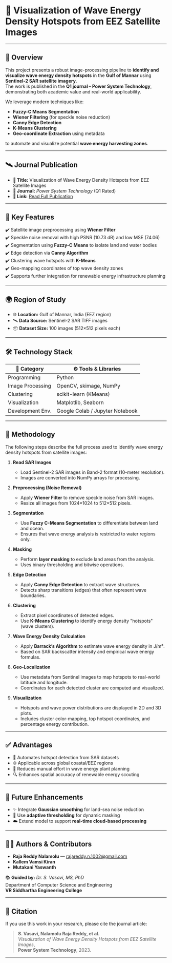 # 🌊 Visualization of Wave Energy Density Hotspots from EEZ Satellite Images

---

## 📌 Overview

This project presents a robust image-processing pipeline to **identify and visualize wave energy density hotspots** in the **Gulf of Mannar** using **Sentinel-2 SAR satellite imagery**.  
The work is published in the **Q1 journal – Power System Technology**, demonstrating both academic value and real-world applicability.

We leverage modern techniques like:
- **Fuzzy-C Means Segmentation**
- **Wiener Filtering** (for speckle noise reduction)
- **Canny Edge Detection**
- **K-Means Clustering**
- **Geo-coordinate Extraction** using metadata

to automate and visualize potential **wave energy harvesting zones**.

---

## 🛰️ Journal Publication

- **📖 Title:** Visualization of Wave Energy Density Hotspots from EEZ Satellite Images  
- **📰 Journal:** *Power System Technology* (Q1 Rated)  
- **🔗 Link:** [Read Full Publication](https://powertechjournal.com/index.php/journal/article/view/1236)

---

## 🧠 Key Features

✔️ Satellite image preprocessing using **Wiener Filter**  
✔️ Speckle noise removal with high PSNR (10.73 dB) and low MSE (74.06)  
✔️ Segmentation using **Fuzzy-C Means** to isolate land and water bodies  
✔️ Edge detection via **Canny Algorithm**  
✔️ Clustering wave hotspots with **K-Means**  
✔️ Geo-mapping coordinates of top wave density zones  
✔️ Supports further integration for renewable energy infrastructure planning

---

## 🌍 Region of Study

- 🌐 **Location:** Gulf of Mannar, India (EEZ region)
- 🛰️ **Data Source:** Sentinel-2 SAR TIFF images
- 📦 **Dataset Size:** 100 images (512×512 pixels each)

---

## 🛠️ Technology Stack

| 🧩 Category         | ⚙️ Tools & Libraries               |
|--------------------|-----------------------------------|
| Programming        | Python                            |
| Image Processing   | OpenCV, skimage, NumPy            |
| Clustering         | scikit-learn (KMeans)             |
| Visualization      | Matplotlib, Seaborn               |
| Development Env.   | Google Colab / Jupyter Notebook   |

---

## 🧪 Methodology

The following steps describe the full process used to identify wave energy density hotspots from satellite images:

1. **Read SAR Images**
   - Load Sentinel-2 SAR images in Band-2 format (10-meter resolution).
   - Images are converted into NumPy arrays for processing.

2. **Preprocessing (Noise Removal)**
   - Apply **Wiener Filter** to remove speckle noise from SAR images.
   - Resize all images from 1024×1024 to 512×512 pixels.

3. **Segmentation**
   - Use **Fuzzy C-Means Segmentation** to differentiate between land and ocean.
   - Ensures that wave energy analysis is restricted to water regions only.

4. **Masking**
   - Perform **layer masking** to exclude land areas from the analysis.
   - Uses binary thresholding and bitwise operations.

5. **Edge Detection**
   - Apply **Canny Edge Detection** to extract wave structures.
   - Detects sharp transitions (edges) that often represent wave boundaries.

6. **Clustering**
   - Extract pixel coordinates of detected edges.
   - Use **K-Means Clustering** to identify energy density "hotspots" (wave clusters).

7. **Wave Energy Density Calculation**
   - Apply **Barrack’s Algorithm** to estimate wave energy density in J/m³.
   - Based on SAR backscatter intensity and empirical wave energy formulas.

8. **Geo-Localization**
   - Use metadata from Sentinel images to map hotspots to real-world latitude and longitude.
   - Coordinates for each detected cluster are computed and visualized.

9. **Visualization**
   - Hotspots and wave power distributions are displayed in 2D and 3D plots.
   - Includes cluster color-mapping, top hotspot coordinates, and percentage energy contribution.



---


## ✅ Advantages

- 🔄 Automates hotspot detection from SAR datasets  
- 🌐 Applicable across global coastal/EEZ regions  
- 🔧 Reduces manual effort in wave energy plant planning  
- 🔍 Enhances spatial accuracy of renewable energy scouting

---

## 🔭 Future Enhancements

- ✨ Integrate **Gaussian smoothing** for land-sea noise reduction  
- 🧠 Use **adaptive thresholding** for dynamic masking  
- ☁️ Extend model to support **real-time cloud-based processing**

---

## 👨‍💻 Authors & Contributors

- **Raja Reddy Nalamolu** — [rajareddy.n.1002@gmail.com](mailto:rajareddy.n.1002@gmail.com)  
- **Kallem Vamsi Kiran**  
- **Mutakani Yaswanth**

📚 **Guided by:** *Dr. S. Vasavi, MS, PhD*  
Department of Computer Science and Engineering  
**VR Siddhartha Engineering College**

---

## 💬 Citation

If you use this work in your research, please cite the journal article:

> **S. Vasavi, Nalamolu Raja Reddy, et al.**  
> *Visualization of Wave Energy Density Hotspots from EEZ Satellite Images*,  
> **Power System Technology**, 2023.  

---
